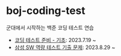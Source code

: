 # boj-coding-test

군대에서 시작하는 백준 코딩 테스트 연습

- [코딩 테스트 준비 - 기초](https://www.acmicpc.net/workbook/view/9370): 2023.7.19 ~
- [삼성 SW 역량 테스트 기출 문제](https://www.acmicpc.net/workbook/view/1152): 2023.8.29 ~
